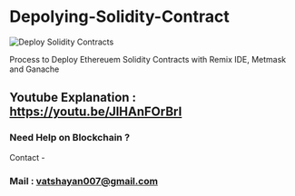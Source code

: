 # Depolying-Solidity-Contract

![Deploy Solidity Contracts](https://user-images.githubusercontent.com/28294942/156754381-989cb069-d144-4797-8c85-2047cc9ae68d.jpg)
 
Process to Deploy Ethereuem Solidity Contracts with Remix IDE, Metmask and Ganache


## Youtube Explanation : https://youtu.be/JlHAnFOrBrI


### Need Help on Blockchain ?

Contact -

### Mail : vatshayan007@gmail.com
